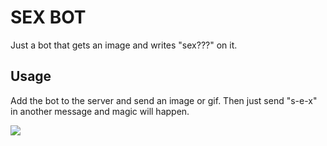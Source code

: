 # SEX BOT

Just a bot that gets an image and writes "sex???" on it.

## Usage

Add the bot to the server and send an image or gif. Then just send "s-e-x" in another message and magic will happen.

![](https://media.discordapp.net/attachments/973637066002923593/973728405474402334/unknown.png)